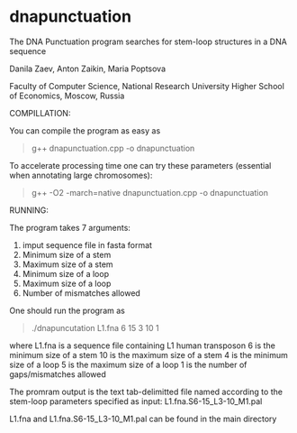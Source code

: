# dnapunctuation

The DNA Punctuation program searches for stem-loop structures in a DNA sequence

Danila Zaev, Anton Zaikin, Maria Poptsova

Faculty of Computer Science, National Research University Higher School of Economics, Moscow, Russia

COMPILLATION:

You can compile the program as easy as
>g++ dnapunctuation.cpp -o dnapunctuation 

To accelerate processing time one can try these parameters (essential when annotating large chromosomes):
>g++ -O2 -march=native dnapunctuation.cpp -o dnapunctuation

RUNNING:

The program takes 7 arguments:

1. imput sequence file in fasta format
2. Minimum size of a stem
3. Maximum size of a stem
4. Minimum size of a loop
5. Maximum size of a loop
6. Number of mismatches allowed

One should run the program as
>./dnapuncutation L1.fna 6 15 3 10 1

where 
L1.fna is a sequence file containing L1 human transposon
6 is the minimum size of a stem
10 is the maximum size of a stem
4 is the minimum size of a loop
5 is the maximum size of a loop
1 is the number of gaps/mismatches allowed

The promram output is the text tab-delimitted file named according to the stem-loop parameters specified as input: L1.fna.S6-15_L3-10_M1.pal

L1.fna and L1.fna.S6-15_L3-10_M1.pal can be found in the main directory



